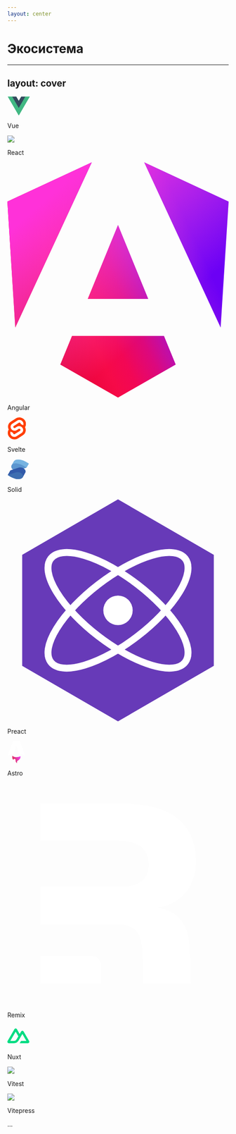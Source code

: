 ```yaml
---
layout: center
---
```


<h1 text="5xl!">Экосистема</h1>

---
layout: cover
---

<v-clicks>
<div flex="~ gap-2 items-center justify-center" absolute top-10 left-20 w-fit h-fit>
   <img src="data:image/svg+xml,%3csvg%20width='51'%20height='44'%20viewBox='0%200%2051%2044'%20fill='none'%20xmlns='http://www.w3.org/2000/svg'%3e%3cg%20clip-path='url(%23clip0_724_8519)'%3e%3cpath%20d='M40.984%200.385498H50.9991L25.9615%2043.5754L0.923828%200.385498H20.0776L25.9615%2010.4005L31.7201%200.385498H40.984Z'%20fill='%2341B883'/%3e%3cpath%20d='M0.923828%200.385498L25.9615%2043.5754L50.9991%200.385498H40.984L25.9615%2026.2994L10.8137%200.385498H0.923828Z'%20fill='%2341B883'/%3e%3cpath%20d='M10.8135%200.385498L25.9612%2026.4246L40.9838%200.385498H31.7199L25.9612%2010.4005L20.0774%200.385498H10.8135Z'%20fill='%2335495E'/%3e%3c/g%3e%3cdefs%3e%3cclipPath%20id='clip0_724_8519'%3e%3crect%20width='50.0781'%20height='43.229'%20fill='white'%20transform='translate(0.921875%200.385498)'/%3e%3c/clipPath%3e%3c/defs%3e%3c/svg%3e" h-14 />
   <p class="!text-3xl">Vue</p>
</div>
<div flex="~ gap-2 items-center justify-center" absolute top-30 left-60 w-fit h-fit>
   <img src="https://vite.dev/assets/react.Dn3lPOaa.svg" h-14 />
   <p class="!text-3xl">React</p>
</div>
<div flex="~ gap-2 items-center justify-center" absolute top-10 left-100 w-fit h-fit>
   <img src="data:image/svg+xml,%3csvg%20xmlns='http://www.w3.org/2000/svg'%20viewBox='0%200%20256%20271'%3e%3cdefs%3e%3clinearGradient%20id='logosAngularIcon0'%20x1='25.071%25'%20x2='96.132%25'%20y1='90.929%25'%20y2='55.184%25'%3e%3cstop%20offset='0%25'%20stop-color='%23E40035'/%3e%3cstop%20offset='24%25'%20stop-color='%23F60A48'/%3e%3cstop%20offset='35.2%25'%20stop-color='%23F20755'/%3e%3cstop%20offset='49.4%25'%20stop-color='%23DC087D'/%3e%3cstop%20offset='74.5%25'%20stop-color='%239717E7'/%3e%3cstop%20offset='100%25'%20stop-color='%236C00F5'/%3e%3c/linearGradient%3e%3clinearGradient%20id='logosAngularIcon1'%20x1='21.863%25'%20x2='68.367%25'%20y1='12.058%25'%20y2='68.21%25'%3e%3cstop%20offset='0%25'%20stop-color='%23FF31D9'/%3e%3cstop%20offset='100%25'%20stop-color='%23FF5BE1'%20stop-opacity='0'/%3e%3c/linearGradient%3e%3c/defs%3e%3cpath%20fill='url(%23logosAngularIcon0)'%20d='m256%2045.179l-9.244%20145.158L158.373%200zm-61.217%20187.697l-66.782%2038.105l-66.784-38.105L74.8%20199.958h106.4zM128.001%2072.249l34.994%2085.076h-69.99zM9.149%20190.337L0%2045.179L97.627%200z'/%3e%3cpath%20fill='url(%23logosAngularIcon1)'%20d='m256%2045.179l-9.244%20145.158L158.373%200zm-61.217%20187.697l-66.782%2038.105l-66.784-38.105L74.8%20199.958h106.4zM128.001%2072.249l34.994%2085.076h-69.99zM9.149%20190.337L0%2045.179L97.627%200z'/%3e%3c/svg%3e" h-12 />
   <p class="!text-3xl">Angular</p>
</div>
<div flex="~ gap-2 items-center justify-center" absolute top-30 left-140 w-fit h-fit>
   <img src="data:image/svg+xml,%3csvg%20width='43'%20height='50'%20viewBox='0%200%2043%2050'%20fill='none'%20xmlns='http://www.w3.org/2000/svg'%3e%3cg%20clip-path='url(%23clip0_724_8686)'%3e%3cpath%20d='M39.7864%206.6083C35.1486%20-0.0295292%2025.989%20-1.9969%2019.3664%202.22242L7.73528%209.63573C6.16403%2010.6242%204.81632%2011.9297%203.77829%2013.4687C2.74026%2015.0076%202.03476%2016.7463%201.70687%2018.5734C1.152%2021.6512%201.63965%2024.8261%203.09258%2027.5955C2.09698%2029.1057%201.41793%2030.8022%201.09648%2032.5823C0.765155%2034.4463%200.809359%2036.3576%201.2265%2038.2043C1.64364%2040.0509%202.42533%2041.7957%203.5257%2043.3362C8.16434%2049.9747%2017.3239%2051.9412%2023.9457%2047.7219L35.5768%2040.3089C37.1482%2039.3205%2038.496%2038.0151%2039.5341%2036.4761C40.5721%2034.9371%2041.2775%2033.1983%2041.6052%2031.3711C42.16%2028.2934%2041.6727%2025.1186%2040.2205%2022.3489C41.2158%2020.8386%2041.8945%2019.1422%2042.2156%2017.3622C42.5472%2015.4983%2042.5031%2013.5869%2042.086%2011.7402C41.6689%209.89352%2040.887%208.14876%2039.7864%206.6083Z'%20fill='%23FF3E00'/%3e%3cpath%20d='M18.2297%2043.9678C14.4794%2044.9429%2010.5192%2043.4749%208.3104%2040.2911C7.64834%2039.3645%207.17803%2038.3149%206.92705%2037.204C6.67608%2036.0931%206.6495%2034.9433%206.84887%2033.822C6.91639%2033.4538%207.00931%2033.0908%207.12696%2032.7355L7.34611%2032.0674L7.94205%2032.5053C9.31868%2033.5167%2010.8579%2034.2857%2012.4934%2034.7791L12.9257%2034.9103L12.8859%2035.3419C12.833%2035.9559%2012.9992%2036.5687%2013.355%2037.0718C13.6795%2037.54%2014.1399%2037.8974%2014.674%2038.0956C15.2081%2038.2938%2015.7902%2038.3234%2016.3416%2038.1803C16.5945%2038.1127%2016.8355%2038.0067%2017.0563%2037.8661L28.6911%2030.4519C28.9758%2030.2726%2029.22%2030.036%2029.4082%2029.7571C29.5964%2029.4783%2029.7245%2029.1633%2029.7843%2028.8322C29.844%2028.4942%2029.8358%2028.1478%2029.7602%2027.813C29.6845%2027.4782%2029.543%2027.1619%2029.3438%2026.8824C29.0191%2026.414%2028.5586%2026.0566%2028.0243%2025.8583C27.4901%2025.6599%2026.9078%2025.6303%2026.3562%2025.7733C26.1037%2025.8409%2025.863%2025.9467%2025.6425%2026.0871L21.2026%2028.9173C20.4726%2029.3815%2019.6759%2029.7313%2018.8401%2029.9548C15.0899%2030.9299%2011.1296%2029.4619%208.92111%2026.278C8.25901%2025.3514%207.78866%2024.3018%207.53766%2023.191C7.28666%2022.0801%207.26006%2020.9303%207.45942%2019.809C7.65662%2018.7099%208.08103%2017.6641%208.70551%2016.7385C9.32999%2015.8129%2010.1408%2015.0277%2011.086%2014.4333L22.7198%207.01825C23.4502%206.55334%2024.2475%206.20306%2025.0839%205.97961C28.8341%205.00445%2032.7945%206.47247%2035.0029%209.65624C35.665%2010.5829%2036.1354%2011.6325%2036.3864%2012.7434C36.6374%2013.8543%2036.664%2015.0041%2036.4646%2016.1254C36.3968%2016.4934%2036.3039%2016.8564%2036.1865%2017.2118L35.9674%2017.8799L35.3716%2017.4428C33.9951%2016.4307%2032.4558%2015.6614%2030.8201%2015.1679L30.3877%2015.0366L30.4276%2014.6051C30.48%2013.9912%2030.3139%2013.3785%2029.9584%2012.8752C29.6339%2012.407%2029.1735%2012.0496%2028.6394%2011.8514C28.1053%2011.6531%2027.5232%2011.6236%2026.9718%2011.7668C26.7189%2011.8344%2026.4779%2011.9403%2026.2572%2012.0809L14.6224%2019.4955C14.3377%2019.6746%2014.0935%2019.9111%2013.9054%2020.19C13.7173%2020.4688%2013.5894%2020.7838%2013.5299%2021.1148C13.4698%2021.4528%2013.4778%2021.7993%2013.5533%2022.1341C13.6288%2022.469%2013.7704%2022.7854%2013.9697%2023.0648C14.2944%2023.5332%2014.7549%2023.8906%2015.2892%2024.0889C15.8234%2024.2873%2016.4057%2024.3169%2016.9573%2024.1739C17.2101%2024.1062%2017.4511%2024.0003%2017.6719%2023.8598L22.111%2021.0307C22.8408%2020.5659%2023.6375%2020.2157%2024.4734%2019.9923C28.2235%2019.0173%2032.1839%2020.4853%2034.3925%2023.6692C35.0546%2024.5958%2035.5249%2025.6454%2035.7759%2026.7562C36.0268%2027.867%2036.0534%2029.0168%2035.8541%2030.1381C35.6568%2031.2372%2035.2323%2032.2831%2034.6078%2033.2089C33.9834%2034.1347%2033.1726%2034.92%2032.2274%2035.5147L20.5937%2042.9291C19.8633%2043.394%2019.0662%2043.7443%2018.2297%2043.9678Z'%20fill='white'/%3e%3c/g%3e%3cdefs%3e%3cclipPath%20id='clip0_724_8686'%3e%3crect%20width='41.5625'%20height='50'%20fill='white'%20transform='translate(0.875)'/%3e%3c/clipPath%3e%3c/defs%3e%3c/svg%3e" h-14 />
   <p class="!text-3xl">Svelte</p>
</div>
<div flex="~ gap-2 items-center justify-center" absolute top-10 left-180 w-fit h-fit>
   <img src="data:image/svg+xml,%3csvg%20width='49'%20height='46'%20viewBox='0%200%2049%2046'%20fill='none'%20xmlns='http://www.w3.org/2000/svg'%3e%3cg%20clip-path='url(%23clip0_724_8658)'%3e%3cpath%20d='M48.9977%209.9998C48.9977%209.9998%2032.9266%20-1.82621%2020.4942%200.902735L19.5845%201.20595C17.7652%201.81239%2016.2492%202.72204%2015.3393%203.9349L14.7329%204.84455L10.1844%2012.7286L18.0685%2014.2446C21.4038%2016.3674%2025.6491%2017.277%2029.5911%2016.3674L43.5396%2019.0963L48.9977%209.9998Z'%20fill='%2376B3E1'/%3e%3cpath%20opacity='0.3'%20d='M48.9977%209.9998C48.9977%209.9998%2032.9266%20-1.82621%2020.4942%200.902735L19.5845%201.20595C17.7652%201.81239%2016.2492%202.72204%2015.3393%203.9349L14.7329%204.84455L10.1844%2012.7286L18.0685%2014.2446C21.4038%2016.3674%2025.6491%2017.277%2029.5911%2016.3674L43.5396%2019.0963L48.9977%209.9998Z'%20fill='url(%23paint0_linear_724_8658)'/%3e%3cpath%20d='M15.3402%209.99996L14.1273%2010.3032C8.97245%2011.8193%207.45618%2016.6709%2010.1853%2020.9161C13.2175%2024.8581%2019.5854%2026.9807%2024.7403%2025.4646L43.5405%2019.0968C43.5405%2019.0968%2027.4694%207.27082%2015.3402%209.99996Z'%20fill='%23518AC8'/%3e%3cpath%20opacity='0.3'%20d='M15.3402%209.99996L14.1273%2010.3032C8.97245%2011.8193%207.45618%2016.6709%2010.1853%2020.9161C13.2175%2024.8581%2019.5854%2026.9807%2024.7403%2025.4646L43.5405%2019.0968C43.5405%2019.0968%2027.4694%207.27082%2015.3402%209.99996Z'%20fill='url(%23paint1_linear_724_8658)'/%3e%3cpath%20d='M40.2048%2023.6454C36.732%2019.3067%2030.9752%2017.5076%2025.6499%2019.0969L6.84968%2025.1615L0.785156%2035.7744L34.7467%2041.5357L40.8113%2030.6195C42.0241%2028.497%2041.7209%2026.0713%2040.2048%2023.6454Z'%20fill='url(%23paint2_linear_724_8658)'/%3e%3cpath%20d='M34.1403%2034.2582C30.6674%2029.9195%2024.9105%2028.1204%2019.5853%2029.7097L0.785156%2035.7742C0.785156%2035.7742%2016.8562%2047.9035%2029.2887%2044.8711L30.1983%2044.5679C35.3532%2043.0518%2037.1729%2038.2002%2034.1403%2034.2582Z'%20fill='url(%23paint3_linear_724_8658)'/%3e%3c/g%3e%3cdefs%3e%3clinearGradient%20id='paint0_linear_724_8658'%20x1='-217.222'%20y1='712.408'%20x2='3002.41'%20y2='2277.01'%20gradientUnits='userSpaceOnUse'%3e%3cstop%20offset='0.1'%20stop-color='%2376B3E1'/%3e%3cstop%20offset='0.3'%20stop-color='%23DCF2FD'/%3e%3cstop%20offset='1'%20stop-color='%2376B3E1'/%3e%3c/linearGradient%3e%3clinearGradient%20id='paint1_linear_724_8658'%20x1='1986.14'%20y1='638.668'%20x2='1796.53'%20y2='1270.12'%20gradientUnits='userSpaceOnUse'%3e%3cstop%20stop-color='%2376B3E1'/%3e%3cstop%20offset='0.5'%20stop-color='%234377BB'/%3e%3cstop%20offset='1'%20stop-color='%231F3B77'/%3e%3c/linearGradient%3e%3clinearGradient%20id='paint2_linear_724_8658'%20x1='437.439'%20y1='813.085'%20x2='3432.54'%20y2='2849.43'%20gradientUnits='userSpaceOnUse'%3e%3cstop%20stop-color='%23315AA9'/%3e%3cstop%20offset='0.5'%20stop-color='%23518AC8'/%3e%3cstop%20offset='1'%20stop-color='%23315AA9'/%3e%3c/linearGradient%3e%3clinearGradient%20id='paint3_linear_724_8658'%20x1='2159.79'%20y1='508.887'%20x2='1742.22'%20y2='2040.21'%20gradientUnits='userSpaceOnUse'%3e%3cstop%20stop-color='%234377BB'/%3e%3cstop%20offset='0.5'%20stop-color='%231A336B'/%3e%3cstop%20offset='1'%20stop-color='%231A336B'/%3e%3c/linearGradient%3e%3cclipPath%20id='clip0_724_8658'%3e%3crect%20width='48.2188'%20height='45.0117'%20fill='white'%20transform='translate(0.78125%200.494141)'/%3e%3c/clipPath%3e%3c/defs%3e%3c/svg%3e" h-14 />
   <p class="!text-3xl">Solid</p>
</div>
<div flex="~ gap-2 items-center justify-center" absolute top-60 left-20 w-fit h-fit>
   <img src="data:image/svg+xml,%3csvg%20width='100%25'%20height='100%25'%20viewBox='-256%20-256%20512%20512'%20version='1.1'%20xmlns='http://www.w3.org/2000/svg'%20xmlns:xlink='http://www.w3.org/1999/xlink'%20xml:space='preserve'%3e%3cpath%20d='M0,-256%20221.7025033688164,-128%20221.7025033688164,128%200,256%20-221.7025033688164,128%20-221.7025033688164,-128z'%20fill='%23673ab8'/%3e%3cellipse%20cx='0'%20cy='0'%20stroke-width='16px'%20rx='75px'%20ry='196px'%20fill='none'%20stroke='white'%20transform='rotate(52.5)'/%3e%3cellipse%20cx='0'%20cy='0'%20stroke-width='16px'%20rx='75px'%20ry='196px'%20fill='none'%20stroke='white'%20transform='rotate(-52.5)'/%3e%3ccircle%20cx='0'%20cy='0'%20r='34'%20fill='white'/%3e%3c/svg%3e" h-14 />
   <p class="!text-3xl">Preact</p>
</div>
<div flex="~ gap-2 items-center justify-center" absolute top-80 left-60 w-fit h-fit>
   <img src="data:image/svg+xml,%3csvg%20width='41'%20height='50'%20viewBox='0%200%2085%20107'%20fill='none'%20xmlns='http://www.w3.org/2000/svg'%3e%3cpath%20d='M27.5894%2091.1365C22.7555%2086.7178%2021.3444%2077.4335%2023.3583%2070.7072C26.8503%2074.948%2031.6888%2076.2914%2036.7005%2077.0497C44.4375%2078.2199%2052.0359%2077.7822%2059.2232%2074.2459C60.0454%2073.841%2060.8052%2073.3027%2061.7036%2072.7574C62.378%2074.714%2062.5535%2076.6892%2062.318%2078.6996C61.7452%2083.5957%2059.3086%2087.3778%2055.4332%2090.2448C53.8835%2091.3916%2052.2437%2092.4167%2050.6432%2093.4979C45.7262%2096.8213%2044.3959%20100.718%2046.2435%20106.386C46.2874%20106.525%2046.3267%20106.663%2046.426%20107C43.9155%20105.876%2042.0817%20104.24%2040.6845%20102.089C39.2087%2099.8193%2038.5066%2097.3081%2038.4696%2094.5909C38.4511%2093.2686%2038.4511%2091.9345%2038.2733%2090.6309C37.8391%2087.4527%2036.3471%2086.0297%2033.5364%2085.9478C30.6518%2085.8636%2028.37%2087.6469%2027.7649%2090.4554C27.7187%2090.6707%2027.6517%2090.8837%2027.5847%2091.1341L27.5894%2091.1365Z'%20fill='white'/%3e%3cpath%20d='M27.5894%2091.1365C22.7555%2086.7178%2021.3444%2077.4335%2023.3583%2070.7072C26.8503%2074.948%2031.6888%2076.2914%2036.7005%2077.0497C44.4375%2078.2199%2052.0359%2077.7822%2059.2232%2074.2459C60.0454%2073.841%2060.8052%2073.3027%2061.7036%2072.7574C62.378%2074.714%2062.5535%2076.6892%2062.318%2078.6996C61.7452%2083.5957%2059.3086%2087.3778%2055.4332%2090.2448C53.8835%2091.3916%2052.2437%2092.4167%2050.6432%2093.4979C45.7262%2096.8213%2044.3959%20100.718%2046.2435%20106.386C46.2874%20106.525%2046.3267%20106.663%2046.426%20107C43.9155%20105.876%2042.0817%20104.24%2040.6845%20102.089C39.2087%2099.8193%2038.5066%2097.3081%2038.4696%2094.5909C38.4511%2093.2686%2038.4511%2091.9345%2038.2733%2090.6309C37.8391%2087.4527%2036.3471%2086.0297%2033.5364%2085.9478C30.6518%2085.8636%2028.37%2087.6469%2027.7649%2090.4554C27.7187%2090.6707%2027.6517%2090.8837%2027.5847%2091.1341L27.5894%2091.1365Z'%20fill='url(%23paint0_linear_1_59)'/%3e%3cpath%20d='M0%2069.5866C0%2069.5866%2014.3139%2062.6137%2028.6678%2062.6137L39.4901%2029.1204C39.8953%2027.5007%2041.0783%2026.3999%2042.4139%2026.3999C43.7495%2026.3999%2044.9325%2027.5007%2045.3377%2029.1204L56.1601%2062.6137C73.1601%2062.6137%2084.8278%2069.5866%2084.8278%2069.5866C84.8278%2069.5866%2060.5145%203.35233%2060.467%203.21944C59.7692%201.2612%2058.5911%200%2057.0029%200H27.8274C26.2392%200%2025.1087%201.2612%2024.3634%203.21944C24.3108%203.34983%200%2069.5866%200%2069.5866Z'%20fill='white'/%3e%3cdefs%3e%3clinearGradient%20id='paint0_linear_1_59'%20x1='22.4702'%20y1='107'%20x2='69.1451'%20y2='84.9468'%20gradientUnits='userSpaceOnUse'%3e%3cstop%20stop-color='%23D83333'/%3e%3cstop%20offset='1'%20stop-color='%23F041FF'/%3e%3c/linearGradient%3e%3c/defs%3e%3c/svg%3e" h-14 />
   <p class="!text-3xl">Astro</p>
</div>
<div flex="~ gap-2 items-center justify-center" absolute top-60 left-100 w-fit h-fit>
   <img src="data:image/svg+xml,%3csvg%20width='800'%20height='800'%20viewBox='0%200%20800%20800'%20fill='none'%20xmlns='http://www.w3.org/2000/svg'%3e%3cg%20clip-path='url(%23clip0_4_2)'%3e%3cpath%20fill-rule='evenodd'%20clip-rule='evenodd'%20d='M657.27%20575.205C663.098%20650.067%20663.098%20685.159%20663.098%20723.465H489.89C489.89%20715.121%20490.039%20707.488%20490.19%20699.749C490.658%20675.689%20491.147%20650.599%20487.249%20599.932C482.097%20525.753%20450.154%20509.27%20391.419%20509.27H339.382H119V374.307H399.663C473.853%20374.307%20510.949%20351.738%20510.949%20291.983C510.949%20239.441%20473.853%20207.601%20399.663%20207.601H119V75.5353H430.576C598.535%2075.5353%20682%20154.865%20682%20281.585C682%20376.368%20623.266%20438.183%20543.923%20448.485C610.9%20461.878%20650.057%20499.998%20657.27%20575.205Z'%20fill='white'/%3e%3cpath%20d='M119%20723.465V622.855H302.142C332.733%20622.855%20339.375%20645.543%20339.375%20659.075V723.465H119Z'%20fill='white'/%3e%3c/g%3e%3cdefs%3e%3cclipPath%20id='clip0_4_2'%3e%3crect%20width='800'%20height='800'%20fill='white'/%3e%3c/clipPath%3e%3c/defs%3e%3c/svg%3e" h-14 />
   <p class="!text-3xl">Remix</p>
</div>
<div flex="~ gap-2 items-center justify-center" absolute top-80 left-140 w-fit h-fit>
   <img src="data:image/svg+xml,%3csvg%20width='50'%20height='50'%20viewBox='0%200%2050%2050'%20fill='none'%20xmlns='http://www.w3.org/2000/svg'%3e%3cg%20clip-path='url(%23clip0_724_8513)'%3e%3cpath%20d='M28.0504%2041.6666H46.6376C47.2279%2041.6666%2047.8079%2041.5126%2048.3192%2041.2201C48.8304%2040.9275%2049.2549%2040.5066%2049.55%2039.9999C49.8451%2039.493%2050.0003%2038.9182%2050%2038.3331C49.9997%2037.748%2049.8441%2037.1733%2049.5485%2036.6667L37.0659%2015.2382C36.7709%2014.7315%2036.3465%2014.3108%2035.8353%2014.0182C35.3242%2013.7257%2034.7443%2013.5716%2034.1541%2013.5716C33.5638%2013.5716%2032.9839%2013.7257%2032.4728%2014.0182C31.9617%2014.3108%2031.5372%2014.7315%2031.2422%2015.2382L28.0504%2020.721L21.8101%209.99953C21.5148%209.49292%2021.0902%209.0722%2020.5789%208.7797C20.0676%208.48725%2019.4876%208.33325%2018.8973%208.33325C18.3069%208.33325%2017.727%208.48725%2017.2157%208.7797C16.7044%209.0722%2016.2798%209.49292%2015.9845%209.99953L0.451472%2036.6667C0.155968%2037.1733%200.000257186%2037.748%203.18321e-07%2038.3331C-0.000256549%2038.9182%200.154949%2039.493%200.450008%2039.9999C0.745067%2040.5066%201.16957%2040.9275%201.68083%2041.2201C2.19209%2041.5126%202.77207%2041.6666%203.36244%2041.6666H15.0299C19.6527%2041.6666%2023.0618%2039.6541%2025.4076%2035.7278L31.1027%2025.9524L34.1532%2020.721L43.3082%2036.4351H31.1027L28.0504%2041.6666ZM14.8397%2036.4298L6.69728%2036.4279L18.9027%2015.4769L24.9928%2025.9524L20.9152%2032.9541C19.3574%2035.5016%2017.5876%2036.4298%2014.8397%2036.4298Z'%20fill='%2300DC82'/%3e%3c/g%3e%3cdefs%3e%3cclipPath%20id='clip0_724_8513'%3e%3crect%20width='50'%20height='50'%20fill='white'/%3e%3c/clipPath%3e%3c/defs%3e%3c/svg%3e" h-14 />
   <p class="!text-3xl">Nuxt</p>
</div>
<div flex="~ gap-2 items-center justify-center" absolute top-60 left-180 w-fit h-fit>
   <img src="https://vitest.dev/logo.svg" h-14 />
   <p class="!text-3xl">Vitest</p>
</div>
<div flex="~ gap-2 items-center justify-center" class="absolute top-110 left-1/4 translate-x-1/6" w-fit h-fit>
   <img src="https://vitepress.dev/vitepress-logo-large.webp" h-14 />
   <p class="!text-3xl">Vitepress</p>
</div>
<div flex="~ gap-2 items-center justify-center" class="absolute top-110 right-1/3 translate-x-1/6" w-fit h-fit>
   <p class="!text-3xl">...</p>
</div>
</v-clicks>